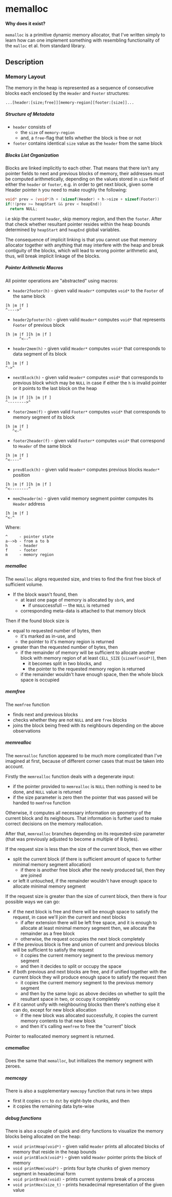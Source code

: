 # memalloc

#### Why does it exist?
`memalloc` is a primitive dynamic memory allocator, that I've written simply to learn how can one implement something with resembling functionality of the `malloc` et al. from standard library.

## Description

### Memory Layout

The memory in the heap is represented as a sequence of consecutive blocks each enclosed by the `Header` and `Footer` structures:
```
...[header:[size;free]][memory-region][footer:[size]]...
```
##### Structure of Metadata
- `header` consists of
  - the `size` of `memory-region`
  - and, a `free`-flag that tells whether the block is free or not
- `footer` contains identical `size` value as the `header` from the same block


##### Blocks List Organization
Blocks are linked implicitly to each other. That means that there isn't any pointer fields to next and previous blocks of memory, their addresses must be computed arithmetically, depending on the values stored in `size` field of either the `header` or `footer`, e.g. in order to get next block, given some Header pointer `h` you need to make roughly the following:
```C
void* prev = (void*)h + (sizeof(Header) + h->size + sizeof(Footer))
if(!(prev >= heapStart && prev < heapEnd))
  return NULL;
```
i.e skip the current `header`, skip memory region, and then the `footer`. After that check whether resultant pointer resides within the heap bounds determined by `heapStart` and `heapEnd` global variables.

The consequence of implicit linking is that you cannot use that memory allocator together with anything that may interfere with the heap and break contiguity of the blocks, which will lead to wrong pointer arithmetic and, thus, will break implicit linkage of the blocks.

##### Pointer Arithmetic Macros
All pointer operations are "abstracted" using macros:
  - `header2footer(h)` - given valid `Header*` computes `void*` to the `Footer` of the same block
```
[h |m |f ]
^---->^
```
  - `header2pfooter(h)` - given valid `Header*` computes `void*` that represents `Footer` of previous block
```
[h |m |f ][h |m |f ]
      ^<--^
```
  - `header2mem(h)` - given valid `Header*` computes `void*` that corresponds to data segment of its block
```
[h |m |f ]
^->^
```
  - `nextBlock(h)` - given valid `Header*` computes `void*` that corresponds to previous block which may be `NULL` in case if either the `h` is invalid pointer or it points to the last block on the heap

```
[h |m |f ][h |m |f ]
^-------->^
```
  - `footer2mem(f)` - given valid `Footer*` computes `void*` that corresponds to memory segment of its block
```
[h |m |f ]
   ^<-^
```
  - `footer2header(f)` - given valid `Footer*` computes `void*` that correspond to `Header` of the same block
```
[h |m |f ]
^<----^
```
  - `prevBlock(h)` - given valid `Header*` computes previous blocks `Header*` position
```
[h |m |f ][h |m |f ]
^<--------^
```
 - `mem2header(m)` - given valid memory segment pointer computes its `Header` address
```
[h |m |f ]
^<-^
```


Where:
```
^     - pointer state
a-->b - from a to b
h     - header
f     - footer
m     - memory region
```

##### memalloc
The `memalloc` aligns requested size, and tries to find the first free block of sufficient volume.
  - If the block wasn't found, then
    - at least one page of memory is allocated by `sbrk`, and
      - if unsuccessfull -- the `NULL` is returned
    - corresponding meta-data is attached to that memory block

Then if the found block size is
  - equal to requested number of bytes, then
    - it's marked as in-use, and
    - the pointer to it's memory region is returned
  - greater than the requested number of bytes, then
    - if the remainder of memory will be sufficient to allocate another block with memory region of at least `CELL_SIZE` (`sizeof(void*)`), then
      - it becomes split in two blocks, and
      - the pointer to the requested memory region is returned
    - if the remainder wouldn't have enough space, then the whole block space is occupied

##### memfree
The `memfree` function
  - finds next and previous blocks
  - checks whether they are not `NULL` and are `free` blocks
  - joins the block being freed with its neighbours depending on the above observations

##### memrealloc
The `memrealloc` function appeared to be much more complicated than I've imagined at first, because of different corner cases that must be taken into account.

Firstly the `memrealloc` function deals with a degenerate input:
  - if the pointer provided to `memrealloc` is `NULL` then nothing is need to be done, and `NULL` value is returned
  - if the size parameter is zero then the pointer that was passed will be handed to `memfree` function

Otherwise, it computes all necessary information on geometry of the current block and its neighbours. That information is further used to make correct decisions on the memory reallocation.

After that, `memrealloc` branches depending on its requested-size parameter (that was previously adjusted to become a multiple of 8 bytes).

If the request size is less than the size of the current block, then we either
  - split the current block (if there is sufficient amount of space to further minimal memory segment allocation)
    - if there is another free block after the newly produced tail, then they are joined
  - or left it untouched, if the remainder wouldn't have enough space to allocate minimal memory segment
 
If the request size is greater than the size of current block, then there is four possible ways we can go:
  - if the next block is free and there will be enough space to satisfy the request, in case we'll join the current and next blocks
    - if after extension there will be left free space, and it is enough to allocate at least minimal memory segment then, we allocate the remainder as a free block
    - otherwise, the request occupies the next block completely
  - if the previous block is free and union of current and previous blocks will be sufficient to satisfy the request
    - it copies the current memory segment to the previous memory segment
    - and then it decides to split or occupy the space
  - if both previous and next blocks are free, and if unified together with the current block they will produce enough space to satisfy the request then
    - it copies the current memory segment to the previous memory segment
    - and then by the same logic as above decides on whether to split the resultant space in two, or occupy it completely
  - if it cannot unify with neighbouring blocks then there's nothing else it can do, except for new block allocation
    - if the new block was allocated successfully, it copies the current memory contents to that new block
    - and then it's calling `memfree` to free the "current" block

Pointer to reallocated memory segment is returned.

##### cmemalloc
Does the same that `memalloc`, but initializes the memory segment with zeroes.

##### memcopy

There is also a supplementary `memcopy` function that runs in two steps
  - first it copies `src` to `dst` by eight-byte chunks, and then 
  - it copies the remaining data byte-wise

##### debug functions
There is also a couple of quick and dirty functions to visualize the memory blocks being allocated on the heap:
  - `void printHeap(void*)` - given valid `Header` prints all allocated blocks of memory that reside in the heap bounds
  - `void printBlock(void*)` - given valid `Header` pointer prints the block of memory
  - `void printMem(void*)` - prints four byte chunks of given memory segment in hexadecimal form
  - `void printBreak(void)` - prints current systems break of a process
  - `void printHex(size_t)` - prints hexadecimal representation of the given value
